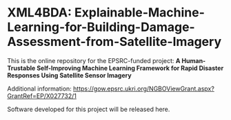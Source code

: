 # XML4BDA: Explainable-Machine-Learning-for-Building-Damage-Assessment-from-Satellite-Imagery

This is the online repository for the EPSRC-funded project: **A Human-Trustable Self-Improving Machine Learning Framework for Rapid Disaster Responses Using Satellite Sensor Imagery**

Additional information: https://gow.epsrc.ukri.org/NGBOViewGrant.aspx?GrantRef=EP/X027732/1

Software developed for this project will be released here.


